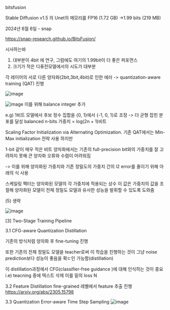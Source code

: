 bitsfusion 

Stable Diffusion v1.5 의 Unet의 메모리를
FP16 (1.72 GB) ->1.99 bits (219 MB)

2024년 6월 6일 - snap

https://snap-research.github.io/BitsFusion/

시사하는바 
1. 대부분이 4bit 에 연구, 그럼에도 여기의 1.99bit이 더 좋은 퍼포먼스
2. 크기가 작은 디퓨전모델에서의 시도가 대부분

각 레이어의 서로 다른 양자화(2bit,3bit,4bit)로 인한 에러
-> quantization-aware training (QAT) 진행

![image](https://github.com/jinuk0211/ai_paper_review/assets/150532431/4ca53458-f56c-4d9b-82b5-549e628b540c)


![image](https://github.com/jinuk0211/ai_paper_review/assets/150532431/96c1f96a-7b2b-4fbf-af0d-8f027a12948e)
이를 위해 balance integer 추가

e.g)
1비트 모델에서 후보 정수 집합을 {0, 1}에서 {-1, 0, 1}로 조정
-> 더 균형 잡힌 분포를 달성
balanced n-bits 가중치 = log(2n + 1)비트

Scaling Factor Initialization via Alternating Optimization.
기존 QAT에서는 Min-Max initialization 전략 사용 하지만

1-bit 같이 매우 적은 비트 양자화에서는 기존의 full-precision bit와의 가중치를 잘 고려하지 못해 큰 양자화 오류와 수렴이 어려워짐

-> 이를 위해 양자화된 가중치와 기존 정밀도의 가중치 간의 l2 error를 줄이기 위해 아래의 식 사용

스케일링 팩터는 양자화된 모델의 각 가중치에 적용되는 상수
이 값은 가중치의 값을 조절해 양자화된 모델이 전체 정밀도 모델과 유사한 성능을 발휘할 수 있도록 도와줌

(5) 생략

![image](https://github.com/jinuk0211/ai_paper_review/assets/150532431/9d3e2ad4-084f-4acc-a846-eef21ee85c0a)

[3] Two-Stage Training Pipeline

3.1 CFG-aware Quantization Distillation

기존의 방식처럼 양자화 후 fine-tuning 진행

또한 기존의 전체 정밀도 모델을 teacher로써 이 학습을 진행하는 것이 그냥 noise prediction보다 성능이 좋음을 확ㄷ인 가능함(distillation)

이 distillation과정에서 CFG(classifier-free guidance
)에 대해 인식하는 것이 중요 
i.e) teacning 중에 텍스트 삭제
이를 밑의 loss N

3.2 Feature Distillation
fine-grained 레벨에서 feature 추출 진행
https://arxiv.org/abs/2305.15798

3.3 Quantization Error-aware Time Step Sampling
![image](https://github.com/jinuk0211/ai_paper_review/assets/150532431/55a9990e-a0c9-4d14-a91a-95ea1b76bc3c)
